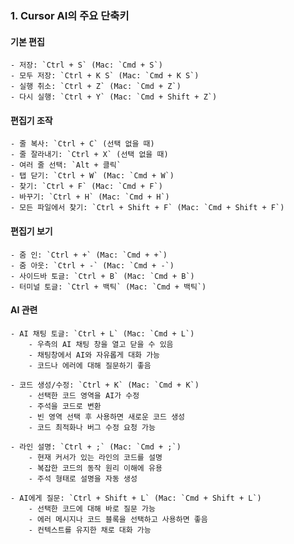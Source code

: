 ### 1. Cursor AI의 주요 단축키

#### 기본 편집
    - 저장: `Ctrl + S` (Mac: `Cmd + S`)
    - 모두 저장: `Ctrl + K S` (Mac: `Cmd + K S`)
    - 실행 취소: `Ctrl + Z` (Mac: `Cmd + Z`) 
    - 다시 실행: `Ctrl + Y` (Mac: `Cmd + Shift + Z`)

#### 편집기 조작
    - 줄 복사: `Ctrl + C` (선택 없을 때)
    - 줄 잘라내기: `Ctrl + X` (선택 없을 때)
    - 여러 줄 선택: `Alt + 클릭`
    - 탭 닫기: `Ctrl + W` (Mac: `Cmd + W`)
    - 찾기: `Ctrl + F` (Mac: `Cmd + F`)
    - 바꾸기: `Ctrl + H` (Mac: `Cmd + H`)
    - 모든 파일에서 찾기: `Ctrl + Shift + F` (Mac: `Cmd + Shift + F`)

#### 편집기 보기
    - 줌 인: `Ctrl + +` (Mac: `Cmd + +`)
    - 줌 아웃: `Ctrl + -` (Mac: `Cmd + -`)
    - 사이드바 토글: `Ctrl + B` (Mac: `Cmd + B`)
    - 터미널 토글: `Ctrl + 백틱` (Mac: `Cmd + 백틱`)

#### AI 관련

    - AI 채팅 토글: `Ctrl + L` (Mac: `Cmd + L`)
        - 우측의 AI 채팅 창을 열고 닫을 수 있음
        - 채팅창에서 AI와 자유롭게 대화 가능
        - 코드나 에러에 대해 질문하기 좋음

    - 코드 생성/수정: `Ctrl + K` (Mac: `Cmd + K`)
        - 선택한 코드 영역을 AI가 수정
        - 주석을 코드로 변환
        - 빈 영역 선택 후 사용하면 새로운 코드 생성
        - 코드 최적화나 버그 수정 요청 가능

    - 라인 설명: `Ctrl + ;` (Mac: `Cmd + ;`)
        - 현재 커서가 있는 라인의 코드를 설명
        - 복잡한 코드의 동작 원리 이해에 유용
        - 주석 형태로 설명을 자동 생성
        
    - AI에게 질문: `Ctrl + Shift + L` (Mac: `Cmd + Shift + L`)
        - 선택한 코드에 대해 바로 질문 가능
        - 에러 메시지나 코드 블록을 선택하고 사용하면 좋음
        - 컨텍스트를 유지한 채로 대화 가능
